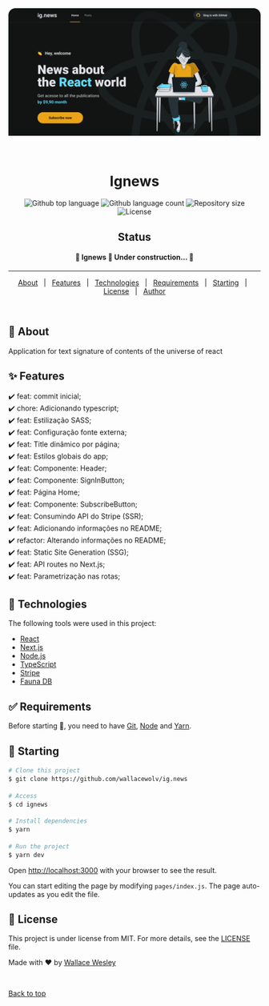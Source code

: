 <div align="center" id="top"> 
  <img src="public/Home.png" alt="Ignews" />

  &#xa0;

  <!-- <a href="https://ignews.netlify.app">Demo</a> -->
</div>

<h1 align="center">Ignews</h1>

<p align="center">
  <img alt="Github top language" src="https://img.shields.io/github/languages/top/wallacewolv/ignews?color=56BEB8">

  <img alt="Github language count" src="https://img.shields.io/github/languages/count/wallacewolv/ignews?color=56BEB8">

  <img alt="Repository size" src="https://img.shields.io/github/repo-size/wallacewolv/ignews?color=56BEB8">

  <img alt="License" src="https://img.shields.io/github/license/wallacewolv/ignews?color=56BEB8">

  <!-- <img alt="Github issues" src="https://img.shields.io/github/issues/{{YOUR_GITHUB_USERNAME}}/ignews?color=56BEB8" /> -->

  <!-- <img alt="Github forks" src="https://img.shields.io/github/forks/{{YOUR_GITHUB_USERNAME}}/ignews?color=56BEB8" /> -->

  <!-- <img alt="Github stars" src="https://img.shields.io/github/stars/{{YOUR_GITHUB_USERNAME}}/ignews?color=56BEB8" /> -->
</p>

<h2 align="center"> Status </h2> 

 <h4 align="center"> 
	🚧  Ignews 🚀 Under construction...  🚧
</h4> 

<hr> 

<p align="center">
  <a href="#dart-about">About</a> &#xa0; | &#xa0; 
  <a href="#sparkles-features">Features</a> &#xa0; | &#xa0;
  <a href="#rocket-technologies">Technologies</a> &#xa0; | &#xa0;
  <a href="#white_check_mark-requirements">Requirements</a> &#xa0; | &#xa0;
  <a href="#checkered_flag-starting">Starting</a> &#xa0; | &#xa0;
  <a href="#memo-license">License</a> &#xa0; | &#xa0;
  <a href="https://github.com/wallacewolv" target="_blank">Author</a>
</p>

<br>

## :dart: About ##

Application for text signature of contents of the universe of react

## :sparkles: Features ##

:heavy_check_mark: feat: commit inicial;\
:heavy_check_mark: chore: Adicionando typescript;\
:heavy_check_mark: feat: Estilização SASS;\
:heavy_check_mark: feat: Configuração fonte externa;\
:heavy_check_mark: feat: Title dinâmico por página;\
:heavy_check_mark: feat: Estilos globais do app;\
:heavy_check_mark: feat: Componente: Header;\
:heavy_check_mark: feat: Componente: SignInButton;\
:heavy_check_mark: feat: Página Home;\
:heavy_check_mark: feat: Componente: SubscribeButton;\
:heavy_check_mark: feat: Consumindo API do Stripe (SSR);\
:heavy_check_mark: feat: Adicionando informações no README;\
:heavy_check_mark: refactor: Alterando informações no README;\
:heavy_check_mark: feat: Static Site Generation (SSG);\
:heavy_check_mark: feat: API routes no Next.js;\
:heavy_check_mark: feat: Parametrização nas rotas;

## :rocket: Technologies ##

The following tools were used in this project:

- [React](https://pt-br.reactjs.org/)
- [Next.js](https://nextjs.org/)
- [Node.js](https://nodejs.org/en/)
- [TypeScript](https://www.typescriptlang.org/)
- [Stripe](https://stripe.com/br)
- [Fauna DB](https://fauna.com/)

## :white_check_mark: Requirements ##

Before starting :checkered_flag:, you need to have [Git](https://git-scm.com),  [Node](https://nodejs.org/en/) and [Yarn](https://yarnpkg.com).

## :checkered_flag: Starting ##

```bash
# Clone this project
$ git clone https://github.com/wallacewolv/ig.news

# Access
$ cd ignews

# Install dependencies
$ yarn 

# Run the project
$ yarn dev
```

Open [http://localhost:3000](http://localhost:3000) with your browser to see the result.

You can start editing the page by modifying `pages/index.js`. The page auto-updates as you edit the file.


## :memo: License ##

This project is under license from MIT. For more details, see the [LICENSE](LICENSE.md) file.


Made with :heart: by <a href="https://github.com/wallacewolv" target="_blank">Wallace Wesley</a>

&#xa0;

<a href="#top">Back to top</a>